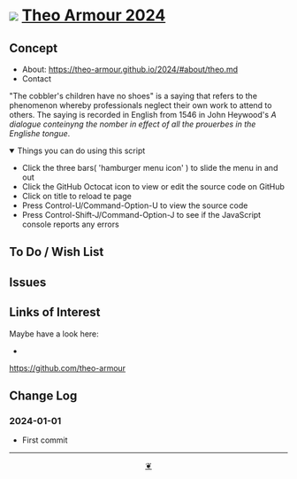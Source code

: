 # [![](https://pushme-pullyou.github.io/assets/svg/octicon.svg )](https://github.com/theo-armour/2024/ "Source code on GitHub" ) [Theo Armour 2024]( https://theo-armor.github.io/2024/ "Home page" )

<!-- @@@
<div class=iframe-resize ><iframe src=https://theo-armor.github.io/2024/templates-folder/ height=100% width=100% ></iframe></div>
_"Templates Read Me" in a resizable window_

## Full Screen: [2024]( https://theo-armor.github.io/2024/templates-folder/ )

@@@ -->

## Concept

* About: https://theo-armour.github.io/2024/#about/theo.md
* Contact

"The cobbler's children have no shoes" is a saying that refers to the phenomenon whereby professionals neglect their own work to attend to others. The saying is recorded in English from 1546 in John Heywood's *A dialogue conteinyng the nomber in effect of all the prouerbes in the Englishe tongue*.


<details open >

<summary> Things you can do using this script</summary>

* Click the three bars( 'hamburger menu icon' ) to slide the menu in and out
* Click the GitHub Octocat icon to view or edit the source code on GitHub
* Click on title to reload te page
* Press Control-U/Command-Option-U to view the source code
* Press Control-Shift-J/Command-Option-J to see if the JavaScript console reports any errors

</details>

## To Do / Wish List


## Issues


## Links of Interest

Maybe have a look here:

*
https://github.com/theo-armour

## Change Log


### 2024-01-01

* First commit


***

<center title="Hello! Click me to go up to the top" ><a class=aDingbat href=javascript:window.scrollTo(0,0);> ❦ </a></center>
